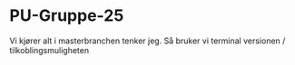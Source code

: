 # PU-Gruppe-25

Vi kjører alt i masterbranchen tenker jeg. Så bruker vi terminal versionen / tilkoblingsmuligheten 
